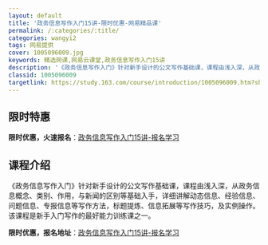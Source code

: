 ```yaml
---
layout: default
title: '政务信息写作入门15讲-限时优惠-网易精品课'
permalink: /:categories/:title/
categories: wangyi2
tags: 网易提供
cover: 1005096009.jpg
keywords: 精选网课,网易云课堂,政务信息写作入门15讲
description: '《政务信息写作入门》针对新手设计的公文写作基础课，课程由浅入深，从政务信息概念、类别、作用，与新闻的区别等基础入手，详细'
classid: 1005096009
targetlink: https://study.163.com/course/introduction/1005096009.htm?share=1&shareId=1025206652&utm_campaign=share&utm_medium=iphoneShare&utm_source=&utm_u=1025206652
---
```


## 限时特惠

**限时优惠，火速报名**：[政务信息写作入门15讲-报名学习](https://study.163.com/course/introduction/1005096009.htm?share=1&shareId=1025206652&utm_campaign=share&utm_medium=iphoneShare&utm_source=&utm_u=1025206652)

## 课程介绍

《政务信息写作入门》针对新手设计的公文写作基础课，课程由浅入深，从政务信息概念、类别、作用，与新闻的区别等基础入手，详细讲解动态信息、经验信息、问题信息、专报信息等写作方法，标题提炼、信息拓展等写作技巧，及实例操作。该课程是新手入门写作的最好能力训练课之一。

**限时优惠，报名地址**：[政务信息写作入门15讲-报名学习](https://study.163.com/course/introduction/1005096009.htm?share=1&shareId=1025206652&utm_campaign=share&utm_medium=iphoneShare&utm_source=&utm_u=1025206652)

